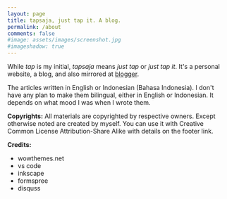 ```yaml
---
layout: page
title: tapsaja, just tap it. A blog.
permalink: /about
comments: false
#image: assets/images/screenshot.jpg
#imageshadow: true
---
```


While _tap_ is my initial, _tapsaja_ means _just tap_ or _just tap it_. It's a personal website, a blog, and also mirrored at [blogger](https://tapsaja.blogspot.com).

The articles written in English or Indonesian (Bahasa Indonesia). I don't have any plan to make them bilingual, either in English or Indonesian. It depends on what mood I was when I wrote them. 

**Copyrights:**
All materials are copyrighted by respective owners. Except otherwise noted are created by myself. You can use it with Creative Common License Attribution-Share Alike with details on the footer link.

**Credits:**
- wowthemes.net
- vs code
- inkscape
- formspree
- disquss

